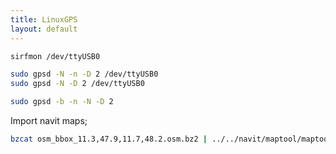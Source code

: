 ```yaml
---
title: LinuxGPS
layout: default
---
```


``` bash
sirfmon /dev/ttyUSB0

sudo gpsd -N -n -D 2 /dev/ttyUSB0
sudo gpsd -N -D 2 /dev/ttyUSB0

sudo gpsd -b -n -N -D 2
```

Import navit maps;

``` bash
bzcat osm_bbox_11.3,47.9,11.7,48.2.osm.bz2 | ../../navit/maptool/maptool --attr-debug-level=5 osm_bbox_11.3,47.9,11.7,48.2.bin.tmp
```
